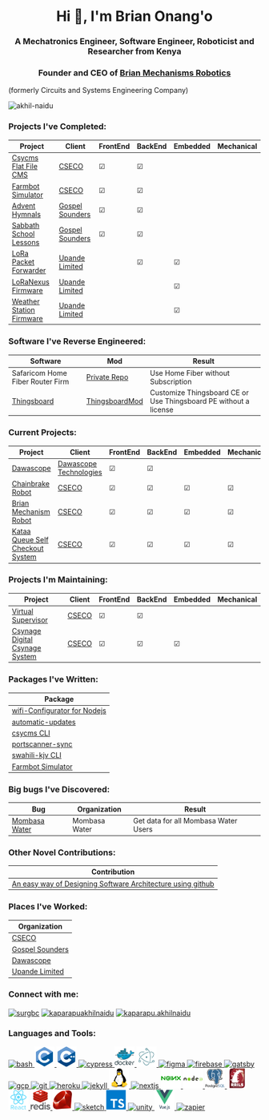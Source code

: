 
<h1 align="center">Hi 👋, I'm Brian Onang'o</h1>
<h3 align="center">A Mechatronics Engineer, Software Engineer, Roboticist and Researcher from Kenya</h3>
<h3 align="center">Founder and CEO of <a href="https://www.cseco.co.ke">Brian Mechanisms Robotics<a/></h3> (formerly Circuits and Systems Engineering Company)

<p align="left"> <img src="https://komarev.com/ghpvc/?username=surgbc&label=Profile%20views&color=0e75b6&style=flat" alt="akhil-naidu" /> </p>

<h3 align="left">Projects I've Completed:</h3>

| Project |Client | FrontEnd| BackEnd| Embedded | Mechanical |
|----|----|----|----|----|----|
| [Csycms Flat File CMS](https://github.com/csymapp/csycms-cli)|[CSECO](https://cseco.co.ke/) |☑|☑|||
| [Farmbot Simulator](https://www.youtube.com/watch?v=rok1GQB_Lsg&ab_channel=CSECO)|[CSECO](https://cseco.co.ke/) |☑|☑|||
| [Advent Hymnals](https://adventhymnals.org/)|[Gospel Sounders](https://gospelsounders.org/) |☑|☑|||
| [Sabbath School Lessons](https://sabbathschool.github.io/)|[Gospel Sounders](https://gospelsounders.org/) |☑|☑|||
| [LoRa Packet Forwarder](https://github.com/upandeLimited/vipimo_forwarder)|[Upande Limited](https://upande.com/) ||☑|☑||
| [LoRaNexus Firmware](https://github.com/Ideetron/Nexus_LoRaWAN/pull/1)|[Upande Limited](https://upande.com/) |||☑||
| [Weather Station Firmware](https://github.com/upandeLimited/WeatherStation)|[Upande Limited](https://upande.com/) |||☑||

<h3 align="left">Software I've Reverse Engineered:</h3>

| Software | Mod | Result|
|----|----|----|
| Safaricom Home Fiber Router Firm| [Private Repo](https://github.com/csecureline/safRouters)|Use Home Fiber without Subscription |
| [Thingsboard](https://thingsboard.io/)| [ThingsboardMod](https://github.com/thingsboardmod)|Customize Thingsboard CE or Use Thingsboard PE without a license|

<h3 align="left">Current Projects:</h3>

| Project |Client | FrontEnd| BackEnd| Embedded | Mechanical |
|----|----|----|----|----|----|
| [Dawascope](https://github.com/dawascope-Technologies)|[Dawascope Technologies](https://dawascope.com/) |☑|☑|||
| [Chainbrake Robot](https://chainbrake.github.io/)|[CSECO](https://cseco.co.ke/) |☑|☑|☑|☑|
| [Brian Mechanism Robot](https://dev.to/surgbc/brian-mechanism-building-the-worlds-cheapest-large-scale-agricultural-robot-49jb)|[CSECO](https://cseco.co.ke/) |☑|☑|☑|☑|
| [Kataa Queue Self Checkout System](https://github.com/kataaqueue)|[CSECO](https://cseco.co.ke/) |☑|☑|☑|☑|



<h3 align="left">Projects I'm Maintaining:</h3>

| Project |Client | FrontEnd| BackEnd| Embedded | Mechanical |
|----|----|----|----|----|----|
| [Virtual Supervisor](https://github.com/virtualsupervisor)|[CSECO](https://cseco.co.ke/) |☑|☑|||
| [Csynage Digital Csynage System](https://csynage.com/)|[CSECO](https://cseco.co.ke/) |☑|☑|☑||

<h3 align="left">Packages I've Written:</h3>

| Package |
|----|
| [wifi-Configurator for Nodejs](https://www.npmjs.com/package/wifi-configurator)|
| [automatic-updates](https://www.npmjs.com/package/automatic-updates)|
| [csycms CLI](https://www.npmjs.com/package/csycms)|
| [portscanner-sync](https://www.npmjs.com/package/portscanner-sync)|
| [swahili-kjv CLI](https://www.npmjs.com/package/swahili-kjv)|
| [Farmbot Simulator](https://www.npmjs.com/package/farmbotsimulator-js)|

<h3 align="left">Big bugs I've Discovered:</h3>

| Bug | Organization | Result|
|----|----|----|
| [Mombasa Water](https://dev.to/surgbc/using-bash-to-scrape-data-from-mombasa-water-portal-2kno)| Mombasa Water|Get data for all Mombasa Water Users |

<h3 align="left">Other Novel Contributions:</h3>

| Contribution | 
|----|
| [An easy way of Designing Software Architecture using github](https://dev.to/surgbc/using-github-and-mermaidjs-to-document-software-architecture-using-c4-model-57fn)|



<h3 align="left">Places I've Worked:</h3>

| Organization | 
|----|
| [CSECO](https://cseco.co.ke/)|
| [Gospel Sounders](https://gospelsoundersministry.org/)|
| [Dawascope](https://dawascope.com/)|
| [Upande Limited](https://upande.com/)|



<h3 align="left">Connect with me:</h3>
<p align="left">
<a href="https://dev.to/surgbc" target="blank"><img align="center" src="https://cdn.jsdelivr.net/npm/simple-icons@3.0.1/icons/dev-dot-to.svg" alt="surgbc" height="30" width="40" /></a>
<a href="https://www.linkedin.com/in/brian-onang-o-87369b44/" target="blank"><img align="center" src="https://raw.githubusercontent.com/rahuldkjain/github-profile-readme-generator/master/src/images/icons/Social/linked-in-alt.svg" alt="kaparapuakhilnaidu" height="30" width="40" /></a>
<a href="https://www.facebook.com/m.e.k.a.t.r.o.n.i.c.s" target="blank"><img align="center" src="https://raw.githubusercontent.com/rahuldkjain/github-profile-readme-generator/master/src/images/icons/Social/facebook.svg" alt="kaparapu.akhilnaidu" height="30" width="40" /></a>
</p>

<h3 align="left">Languages and Tools:</h3>
<p align="left"> <a href="https://www.gnu.org/software/bash/" target="_blank"> <img src="https://www.vectorlogo.zone/logos/gnu_bash/gnu_bash-icon.svg" alt="bash" width="40" height="40"/> </a> <a href="https://www.cprogramming.com/" target="_blank"> <img src="https://raw.githubusercontent.com/devicons/devicon/master/icons/c/c-original.svg" alt="c" width="40" height="40"/> </a> <a href="https://www.w3schools.com/cpp/" target="_blank"> <img src="https://raw.githubusercontent.com/devicons/devicon/master/icons/cplusplus/cplusplus-original.svg" alt="cplusplus" width="40" height="40"/> </a> <a href="https://www.cypress.io" target="_blank"> <img src="https://raw.githubusercontent.com/simple-icons/simple-icons/6e46ec1fc23b60c8fd0d2f2ff46db82e16dbd75f/icons/cypress.svg" alt="cypress" width="40" height="40"/> </a> <a href="https://www.docker.com/" target="_blank"> <img src="https://raw.githubusercontent.com/devicons/devicon/master/icons/docker/docker-original-wordmark.svg" alt="docker" width="40" height="40"/> </a> <a href="https://www.electronjs.org" target="_blank"> <img src="https://raw.githubusercontent.com/devicons/devicon/master/icons/electron/electron-original.svg" alt="electron" width="40" height="40"/> </a> <a href="https://www.figma.com/" target="_blank"> <img src="https://www.vectorlogo.zone/logos/figma/figma-icon.svg" alt="figma" width="40" height="40"/> </a> <a href="https://firebase.google.com/" target="_blank"> <img src="https://www.vectorlogo.zone/logos/firebase/firebase-icon.svg" alt="firebase" width="40" height="40"/> </a> <a href="https://www.gatsbyjs.com/" target="_blank"> <img src="https://www.vectorlogo.zone/logos/gatsbyjs/gatsbyjs-icon.svg" alt="gatsby" width="40" height="40"/> </a> <a href="https://cloud.google.com" target="_blank"> <img src="https://www.vectorlogo.zone/logos/google_cloud/google_cloud-icon.svg" alt="gcp" width="40" height="40"/> </a> <a href="https://git-scm.com/" target="_blank"> <img src="https://www.vectorlogo.zone/logos/git-scm/git-scm-icon.svg" alt="git" width="40" height="40"/> </a> <a href="https://heroku.com" target="_blank"> <img src="https://www.vectorlogo.zone/logos/heroku/heroku-icon.svg" alt="heroku" width="40" height="40"/> </a> <a href="https://jekyllrb.com/" target="_blank"> <img src="https://www.vectorlogo.zone/logos/jekyllrb/jekyllrb-icon.svg" alt="jekyll" width="40" height="40"/> </a> <a href="https://www.linux.org/" target="_blank"> <img src="https://raw.githubusercontent.com/devicons/devicon/master/icons/linux/linux-original.svg" alt="linux" width="40" height="40"/> </a> <a href="https://nextjs.org/" target="_blank"> <img src="https://cdn.worldvectorlogo.com/logos/nextjs-3.svg" alt="nextjs" width="40" height="40"/> </a> <a href="https://www.nginx.com" target="_blank"> <img src="https://raw.githubusercontent.com/devicons/devicon/master/icons/nginx/nginx-original.svg" alt="nginx" width="40" height="40"/> </a> <a href="https://nodejs.org" target="_blank"> <img src="https://raw.githubusercontent.com/devicons/devicon/master/icons/nodejs/nodejs-original-wordmark.svg" alt="nodejs" width="40" height="40"/> </a> <a href="https://www.postgresql.org" target="_blank"> <img src="https://raw.githubusercontent.com/devicons/devicon/master/icons/postgresql/postgresql-original-wordmark.svg" alt="postgresql" width="40" height="40"/> </a> <a href="https://rubyonrails.org" target="_blank"> <img src="https://raw.githubusercontent.com/devicons/devicon/master/icons/rails/rails-original-wordmark.svg" alt="rails" width="40" height="40"/> </a> <a href="https://reactjs.org/" target="_blank"> <img src="https://raw.githubusercontent.com/devicons/devicon/master/icons/react/react-original-wordmark.svg" alt="react" width="40" height="40"/> </a> <a href="https://redis.io" target="_blank"> <img src="https://raw.githubusercontent.com/devicons/devicon/master/icons/redis/redis-original-wordmark.svg" alt="redis" width="40" height="40"/> </a> <a href="https://www.ruby-lang.org/en/" target="_blank"> <img src="https://raw.githubusercontent.com/devicons/devicon/master/icons/ruby/ruby-original.svg" alt="ruby" width="40" height="40"/> </a> <a href="https://www.sketch.com/" target="_blank"> <img src="https://www.vectorlogo.zone/logos/sketchapp/sketchapp-icon.svg" alt="sketch" width="40" height="40"/> </a> <a href="https://www.typescriptlang.org/" target="_blank"> <img src="https://raw.githubusercontent.com/devicons/devicon/master/icons/typescript/typescript-original.svg" alt="typescript" width="40" height="40"/> </a> <a href="https://unity.com/" target="_blank"> <img src="https://www.vectorlogo.zone/logos/unity3d/unity3d-icon.svg" alt="unity" width="40" height="40"/> </a> <a href="https://vuejs.org/" target="_blank"> <img src="https://raw.githubusercontent.com/devicons/devicon/master/icons/vuejs/vuejs-original-wordmark.svg" alt="vuejs" width="40" height="40"/> </a> <a href="https://zapier.com" target="_blank"> <img src="https://www.vectorlogo.zone/logos/zapier/zapier-icon.svg" alt="zapier" width="40" height="40"/> </a> </p>

